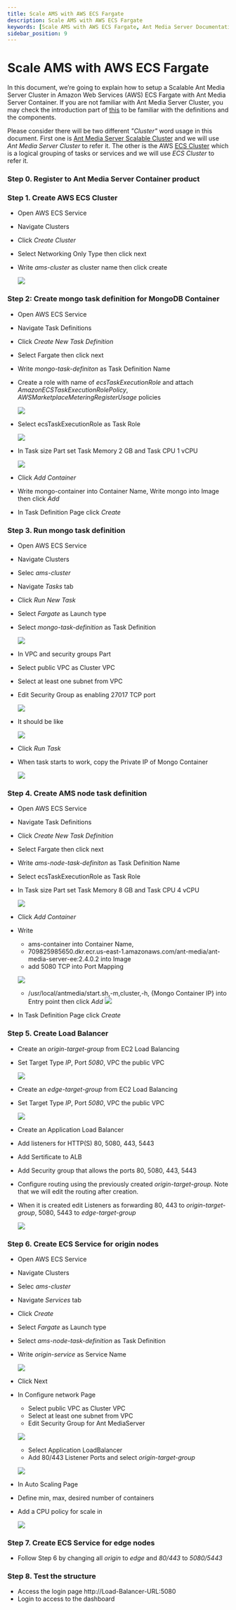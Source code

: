 ```yaml
---
title: Scale AMS with AWS ECS Fargate 
description: Scale AMS with AWS ECS Fargate
keywords: [Scale AMS with AWS ECS Fargate, Ant Media Server Documentation, Ant Media Server Tutorials]
sidebar_position: 9
---
```


# Scale AMS with AWS ECS Fargate

In this document, we’re going to explain how to setup a Scalable Ant Media Server Cluster in Amazon Web Services (AWS) ECS Fargate with Ant Media Server Container. If you are not familiar with Ant Media Server Cluster, you may check the introduction part of [this](https://github.com/ant-media/Ant-Media-Server/wiki/Scaling-and-Load-Balancing) to be familiar with the definitions and the components.

Please consider there will be two different _"Cluster"_ word usage in this document. First one is [Ant Media Server Scalable Cluster](https://antmedia.io/ant-media-server-cluster) and we will use _Ant Media Server Cluster_ to refer it. The other is the AWS [ECS Cluster](https://docs.aws.amazon.com/AmazonECS/latest/developerguide/clusters.html) which is a logical grouping of tasks or services and we will use _ECS Cluster_ to refer it.

### Step 0. Register to Ant Media Server Container product

### Step 1. Create AWS ECS Cluster
- Open AWS ECS Service
- Navigate Clusters
- Click *Create Cluster*
- Select Networking Only Type then click next
- Write *ams-cluster* as cluster name then click create
  
  ![](@site/static/img/ecs-cluster/ecs-fargate-create-cluster.png)

### Step 2: Create mongo task definition for MongoDB Container
- Open AWS ECS Service
- Navigate Task Definitions
- Click *Create New Task Definition*
- Select Fargate then click next
- Write *mongo-task-definiton* as Task Definition Name
- Create a role with name of *ecsTaskExecutionRole* and attach *AmazonECSTaskExecutionRolePolicy*, *AWSMarketplaceMeteringRegisterUsage* policies

  ![](@site/static/img/ecs-cluster/ecs-task-execution-role.png)

- Select ecsTaskExecutionRole as Task Role
  
  ![](@site/static/img/ecs-cluster/ecs-fargate-mongo-taskdef.png)

- In Task size Part set Task Memory 2 GB and Task CPU 1 vCPU
  
  ![](@site/static/img/ecs-cluster/ecs-fargate-mongo-task-size.png)

- Click *Add Container*
- Write mongo-container into Container Name, Write mongo into Image then click *Add*
- In Task Definition Page click *Create*

### Step 3. Run mongo task definition
- Open AWS ECS Service
- Navigate Clusters
- Selec *ams-cluster*
- Navigate *Tasks* tab
- Click *Run New Task*
- Select *Fargate* as Launch type
- Select *mongo-task-definition* as Task Definition
  
  ![](@site/static/img/ecs-cluster/ecs-fargate-run-mongo-taskdef.png)

- In VPC and security groups Part
- Select public VPC as Cluster VPC
- Select at least one subnet from VPC
- Edit Security Group as enabling 27017 TCP port
  
  ![](@site/static/img/ecs-cluster/ecs-fargate-mongo-security-group.png)

- It should be like
  
  ![](@site/static/img/ecs-cluster/ecs-fargate-mongo-vpc-sg.png)

- Click *Run Task*
- When task starts to work, copy the Private IP of Mongo Container

  ![](@site/static/img/ecs-cluster/ecs-fargete-running-mongo-task.png)

### Step 4. Create AMS node task definition
- Open AWS ECS Service
- Navigate Task Definitions
- Click *Create New Task Definition*
- Select Fargate then click next
- Write *ams-node-task-definiton* as Task Definition Name
- Select ecsTaskExecutionRole as Task Role
- In Task size Part set Task Memory 8 GB and Task CPU 4 vCPU
  
  ![](@site/static/img/ecs-cluster/ecs-fargate-ams-node-taskdef.png)

- Click *Add Container*
- Write 
  - ams-container into Container Name, 
  - 709825985650.dkr.ecr.us-east-1.amazonaws.com/ant-media/ant-media-server-ee:2.4.0.2 into Image 
  - add 5080 TCP into Port Mapping

  ![](@site/static/img/ecs-cluster/ecs-fargate-ams-container-def.png)

  - /usr/local/antmedia/start.sh,-m,cluster,-h, {Mongo Container IP} into Entry point
  then click *Add*
  ![](@site/static/img/ecs-cluster/ecs-fargate-ams-entry-point.png)

- In Task Definition Page click *Create*

### Step 5. Create Load Balancer
- Create an *origin-target-group* from EC2 Load Balancing
- Set Target Type *IP*, Port *5080*, VPC the public VPC 

  ![](@site/static/img/ecs-cluster/ecs-fargate-origin-target-group.png)

- Create an *edge-target-group* from EC2 Load Balancing
- Set Target Type *IP*, Port *5080*, VPC the public VPC 

  ![](@site/static/img/ecs-cluster/ecs-fargate-edge-target-group.png)

- Create an Application Load Balancer
- Add listeners for HTTP(S) 80, 5080, 443, 5443 
- Add Sertificate to ALB
- Add Security group that allows the ports 80, 5080, 443, 5443
- Configure routing using the previously created *origin-target-group*. Note that we will edit the routing after creation.
- When it is created edit Listeners as forwarding 80, 443 to *origin-target-group*, 5080, 5443 to *edge-target-group*
  
  ![](@site/static/img/ecs-cluster/ecs-fargate-alb-mapping.png)

### Step 6. Create ECS Service for origin nodes
- Open AWS ECS Service
- Navigate Clusters
- Selec *ams-cluster*
- Navigate *Services* tab
- Click *Create*
- Select *Fargate* as Launch type
- Select *ams-node-task-definition* as Task Definition
- Write *origin-service* as Service Name

  ![](@site/static/img/ecs-cluster/ecs-fargate-origin-service.png)

- Click Next
- In Configure network Page
  - Select public VPC as Cluster VPC
  - Select at least one subnet from VPC
  - Edit Security Group for Ant MediaServer
  
  ![](@site/static/img/ecs-cluster/ecs-fargate-ams-security-group.png)

  - Select Application LoadBalancer
  - Add 80/443 Listener Ports and select *origin-target-group*

  ![](@site/static/img/ecs-cluster/ecs-fargate-service-alb-configuration.png)

- In Auto Scaling Page  
- Define min, max, desired number of containers
- Add a CPU policy for scale in

  ![](@site/static/img/ecs-cluster/ecs-fargate-autoscale.png)


### Step 7. Create ECS Service for edge nodes
- Follow Step 6 by changing all *origin* to *edge* and *80/443* to *5080/5443*

### Step 8. Test the structure
- Access the login page http://Load-Balancer-URL:5080
- Login to access to the dashboard
